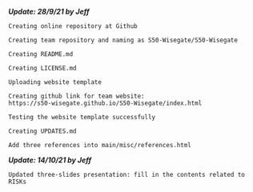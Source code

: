 *****Update: 28/9/21 by Jeff*****

    Creating online repository at Github

    Creating team repository and naming as S50-Wisegate/S50-Wisegate
    
    Creating README.md
    
    Creating LICENSE.md 

    Uploading website template

    Creating github link for team website: 
    https://s50-wisegate.github.io/S50-Wisegate/index.html

    Testing the website template successfully
    
    Creating UPDATES.md
    
    Add three references into main/misc/references.html


*****Update: 14/10/21 by Jeff*****

    Updated three-slides presentation: fill in the contents related to RISKs
    
    
